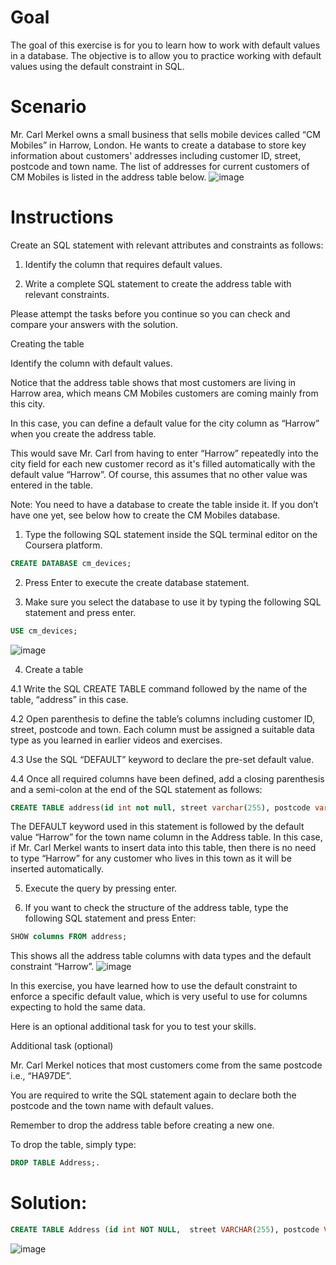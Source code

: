 # Goal

The goal of this exercise is for you to learn how to work with default values in a database. The objective is to allow you to practice working with default values using the default constraint in SQL.

# Scenario 

Mr. Carl Merkel owns a small business that sells mobile devices called “CM Mobiles” in Harrow, London. He wants to create a database to store key information about customers' addresses including customer ID, street, postcode and town name. The list of addresses for current customers of CM Mobiles is listed in the address table below.
![image](https://github.com/janaom/Meta-Database-Engineer-Professional-Certificate/assets/83917694/1b805629-a48d-412f-8acf-738f7c7b6bef)


# Instructions

Create an SQL statement  with relevant attributes and constraints as follows:

1. Identify the column that requires default values.  

2. Write a complete SQL statement to create the address table with relevant constraints.

Please attempt the tasks before you continue so you can check and compare your answers with the solution.


Creating the table

Identify the column with default values.

Notice that the address table shows that most customers are living in Harrow area, which means CM Mobiles customers are coming mainly from this city.  

In this case, you can define a default value for the city column as “Harrow” when you create the address table.  

This would save Mr. Carl from having to enter “Harrow” repeatedly into the city field for each new customer record as it's filled automatically with the default value “Harrow”. Of course, this assumes that no other value was entered in the table.


Note: You need to have a database to create the table inside it. If you don’t have one yet, see below how to create the CM Mobiles database.


1. Type the following SQL statement inside the SQL terminal editor on the Coursera platform.
```SQL
CREATE DATABASE cm_devices;
```
2. Press Enter to execute the create database statement.

3. Make sure you select the database to use it by typing the following SQL statement and press enter.
```SQL
USE cm_devices;
```
![image](https://github.com/janaom/Meta-Database-Engineer-Professional-Certificate/assets/83917694/a982dcf8-a6e3-48ae-8649-2ad54659d23b)


4. Create a table

4.1 Write the SQL CREATE TABLE command followed by the name of the table, “address” in this case.

4.2 Open parenthesis to define the table’s columns including customer ID, street, postcode and town. Each column must be assigned a suitable data type as you learned in earlier videos and exercises.

4.3 Use the SQL “DEFAULT” keyword to declare the pre-set default value.

4.4 Once all required columns have been defined, add a closing parenthesis and a semi-colon at the end of the SQL statement as follows:
```SQL
CREATE TABLE address(id int not null, street varchar(255), postcode varchar(10), town varchar(30) default "Harrow");
```
The DEFAULT keyword used in this statement is followed by the default value “Harrow” for the town name column in the Address table. In this case, if Mr. Carl Merkel wants to insert data into this table, then there is no need to type “Harrow” for any customer who lives in this town as it will be inserted automatically.

5. Execute the query by pressing enter.

6. If you want to check the structure of the address table, type the following SQL statement and press Enter:
```SQL
SHOW columns FROM address;
```
This shows all the address table columns with data types and the default constraint “Harrow”.
![image](https://github.com/janaom/Meta-Database-Engineer-Professional-Certificate/assets/83917694/fb52b69f-61cf-4767-98dc-66c29f9fb647)


In this exercise, you have learned how to use the default constraint to enforce a specific default value, which is very useful to use for columns expecting to hold the same data. 


Here is an optional additional task for you to test your skills.

  

Additional task (optional)

Mr. Carl Merkel notices that most customers come from the same postcode i.e., “HA97DE”.  

You are required to write the SQL statement again to declare both the postcode and the town name with default values.

Remember to drop the address table before creating a new one.

To drop the table, simply type: 
```SQL
DROP TABLE Address;.   
```
# Solution: 
```SQL
CREATE TABLE Address (id int NOT NULL,  street VARCHAR(255), postcode VARCHAR(10) DEFAULT "HA97DE", town VARCHAR(30) DEFAULT "Harrow"); 
```
![image](https://github.com/janaom/Meta-Database-Engineer-Professional-Certificate/assets/83917694/40ae80d7-4b63-4f6a-b3ae-81610bb6ea8e)
